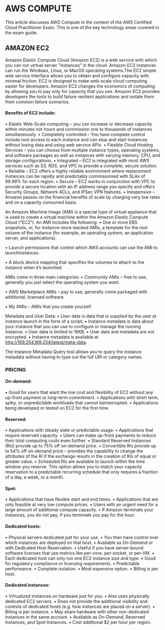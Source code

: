 # AWS COMPUTE
This article discusses AWS Compute in the context of the AWS Certified Cloud Practitioner Exam. This is one of the key technology areas covered in the exam guide.
## AMAZON EC2
Amazon Elastic Compute Cloud (Amazon EC2) is a web service with which you can run virtual server “instances” in the cloud.
Amazon EC2 instances can run the Windows, Linux, or MacOS operating systems.The EC2 simple web service interface allows you to obtain and configure capacity with 
minimal friction. EC2 is designed to make web-scale cloud computing easier for developers. Amazon EC2 changes the economics of computing by allowing you to pay only for capacity 
that you use. Amazon EC2 provides developers the tools to build failure resilient applications and isolate them from common failure scenarios.

#### Benefits of EC2 include:
• Elastic Web-Scale computing – you can increase or decrease capacity within minutes not hours and commission one to thousands of instances simultaneously.
• Completely controlled – You have complete control include root access to each instance and can stop and start instances without losing data and using web 
service APIs.
• Flexible Cloud Hosting Services – you can choose from multiple instance types, operating systems, and software packages as well as instances with varying 
memory, CPU, and storage configurations.
• Integrated – EC2 is integrated with most AWS services such as S3, RDS, and VPC to provide a complete, secure solution.
• Reliable – EC2 offers a highly reliable environment where replacement instances can be rapidly and predictably commissioned with SLAs of 99.99% for each region.
• Secure – EC2 works in conjunction with VPC to provide a secure location with an IP address range you specify and offers Security Groups, Network ACLs, and IPSec 
VPN features.
• Inexpensive – Amazon passes on the financial benefits of scale by charging very low rates and on a capacity consumed basis.

An Amazon Machine Image (AMI) is a special type of virtual appliance that is used to create a virtual machine within the Amazon Elastic Compute Cloud (“EC2”).
An AMI includes the following:
• One or more EBS snapshots, or, for instance-store-backed AMIs, a template for the 
root volume of the instance (for example, an operating system, an application 
server, and applications).

• Launch permissions that control which AWS accounts can use the AMI to launchinstances.

• A block device mapping that specifies the volumes to attach to the instance when 
it’s launched.

AMIs come in three main categories:
• Community AMIs – free to use, generally you just select the operating system you 
want.

• AWS Marketplace AMIs – pay to use, generally come packaged with additional, 
licensed software.

• My AMIs – AMIs that you create yourself.

Metadata and User Data:
• User data is data that is supplied by the user at instance launch in the form of a script.
• Instance metadata is data about your instance that you can use to configure or manage the running instance.
• User data is limited to 16KB.
• User data and metadata are not encrypted.
• Instance metadata is available at http://169.254.169.254/latest/meta-data.

The Instance Metadata Query tool allows you to query the instance metadata without having to type out the full URI or category names.

### PRICING
#### On-demand:
• Good for users that want the low cost and flexibility of EC2 without any up-front payment or long-term commitment.
• Applications with short term, spiky, or unpredictable workloads that cannot beinterrupted.
• Applications being developed or tested on EC2 for the first time.

#### Reserved:
• Applications with steady state or predictable usage.
• Applications that require reserved capacity.
• Users can make up-front payments to reduce their total computing costs even 
further.
• Standard Reserved Instances (RIs) provide up to 75% off on-demand price.
• Convertible RIs provide up to 54% off on-demand price – provides the capability to 
change the attributes of the RI if the exchange results in the creation of RIs of 
equal or greater value.
• Scheduled RIs are available to launch within the time window you reserve. This 
option allows you to match your capacity reservation to a predictable recurring 
schedule that only requires a fraction of a day, a week, or a month.

#### Spot:
• Applications that have flexible start and end times.
• Applications that are only feasible at very low compute prices.
• Users with an urgent need for a large amount of additional compute capacity.
• If Amazon terminate your instances, you do not pay, if you terminate you pay for 
the hour.

#### Dedicated hosts:
• Physical servers dedicated just for your use.
• You then have control over which instances are deployed on that host.
• Available as On-Demand or with Dedicated Host Reservation.
• Useful if you have server-bound software licenses that use metrics like per-core, 
per-socket, or per-VM.
• Each dedicated host can only run one EC2 instance size and type.
• Good for regulatory compliance or licensing requirements.
• Predictable performance.
• Complete isolation.
• Most expensive option.
• Billing is per host.

#### Dedicated instances:
• Virtualized instances on hardware just for you.
• Also uses physically dedicated EC2 servers.
• Does not provide the additional visibility and controls of dedicated hosts (e.g. how 
instances are placed on a server).
• Billing is per instance.
• May share hardware with other non-dedicated instances in the same account.
• Available as On-Demand, Reserved Instances, and Spot Instances.
• Cost additional $2 per hour per region.
